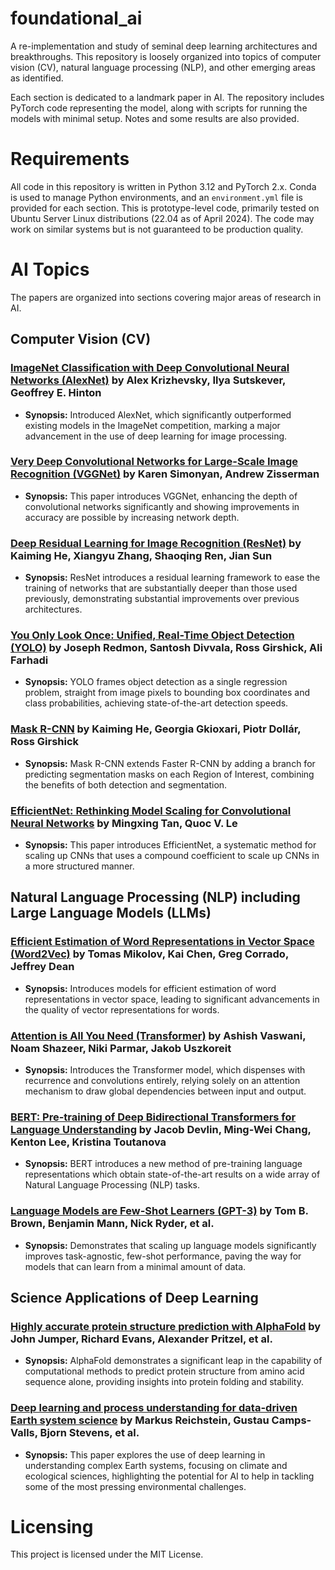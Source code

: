 # foundational_ai
A re-implementation and study of seminal deep learning architectures and breakthroughs. This repository is loosely organized into topics of computer vision (CV), natural language processing (NLP), and other emerging areas as identified.

Each section is dedicated to a landmark paper in AI. The repository includes PyTorch code representing the model, along with scripts for running the models with minimal setup. Notes and some results are also provided.

# Requirements
All code in this repository is written in Python 3.12 and PyTorch 2.x. Conda is used to manage Python environments, and an `environment.yml` file is provided for each section. This is prototype-level code, primarily tested on Ubuntu Server Linux distributions (22.04 as of April 2024). The code may work on similar systems but is not guaranteed to be production quality.

# AI Topics
The papers are organized into sections covering major areas of research in AI.

## Computer Vision (CV)
### [ImageNet Classification with Deep Convolutional Neural Networks (AlexNet)](https://proceedings.neurips.cc/paper_files/paper/2012/file/c399862d3b9d6b76c8436e924a68c45b-Paper.pdf) by Alex Krizhevsky, Ilya Sutskever, Geoffrey E. Hinton
- **Synopsis:** Introduced AlexNet, which significantly outperformed existing models in the ImageNet competition, marking a major advancement in the use of deep learning for image processing.

### [Very Deep Convolutional Networks for Large-Scale Image Recognition (VGGNet)](https://arxiv.org/abs/1409.1556) by Karen Simonyan, Andrew Zisserman
- **Synopsis:** This paper introduces VGGNet, enhancing the depth of convolutional networks significantly and showing improvements in accuracy are possible by increasing network depth.

### [Deep Residual Learning for Image Recognition (ResNet)](https://arxiv.org/abs/1512.03385) by Kaiming He, Xiangyu Zhang, Shaoqing Ren, Jian Sun
- **Synopsis:** ResNet introduces a residual learning framework to ease the training of networks that are substantially deeper than those used previously, demonstrating substantial improvements over previous architectures.

### [You Only Look Once: Unified, Real-Time Object Detection (YOLO)](https://arxiv.org/abs/1506.02640) by Joseph Redmon, Santosh Divvala, Ross Girshick, Ali Farhadi
- **Synopsis:** YOLO frames object detection as a single regression problem, straight from image pixels to bounding box coordinates and class probabilities, achieving state-of-the-art detection speeds.

### [Mask R-CNN](https://arxiv.org/abs/1703.06870) by Kaiming He, Georgia Gkioxari, Piotr Dollár, Ross Girshick
- **Synopsis:** Mask R-CNN extends Faster R-CNN by adding a branch for predicting segmentation masks on each Region of Interest, combining the benefits of both detection and segmentation.

### [EfficientNet: Rethinking Model Scaling for Convolutional Neural Networks](https://arxiv.org/abs/1905.11946) by Mingxing Tan, Quoc V. Le
- **Synopsis:** This paper introduces EfficientNet, a systematic method for scaling up CNNs that uses a compound coefficient to scale up CNNs in a more structured manner.

## Natural Language Processing (NLP) including Large Language Models (LLMs)
### [Efficient Estimation of Word Representations in Vector Space (Word2Vec)](https://arxiv.org/abs/1301.3781) by Tomas Mikolov, Kai Chen, Greg Corrado, Jeffrey Dean
- **Synopsis:** Introduces models for efficient estimation of word representations in vector space, leading to significant advancements in the quality of vector representations for words.

### [Attention is All You Need (Transformer)](https://arxiv.org/abs/1706.03762) by Ashish Vaswani, Noam Shazeer, Niki Parmar, Jakob Uszkoreit
- **Synopsis:** Introduces the Transformer model, which dispenses with recurrence and convolutions entirely, relying solely on an attention mechanism to draw global dependencies between input and output.

### [BERT: Pre-training of Deep Bidirectional Transformers for Language Understanding](https://arxiv.org/abs/1810.04805) by Jacob Devlin, Ming-Wei Chang, Kenton Lee, Kristina Toutanova
- **Synopsis:** BERT introduces a new method of pre-training language representations which obtain state-of-the-art results on a wide array of Natural Language Processing (NLP) tasks.

### [Language Models are Few-Shot Learners (GPT-3)](https://arxiv.org/abs/2005.14165) by Tom B. Brown, Benjamin Mann, Nick Ryder, et al.
- **Synopsis:** Demonstrates that scaling up language models significantly improves task-agnostic, few-shot performance, paving the way for models that can learn from a minimal amount of data.

## Science Applications of Deep Learning
### [Highly accurate protein structure prediction with AlphaFold](https://www.nature.com/articles/s41586-021-03819-2) by John Jumper, Richard Evans, Alexander Pritzel, et al.
- **Synopsis:** AlphaFold demonstrates a significant leap in the capability of computational methods to predict protein structure from amino acid sequence alone, providing insights into protein folding and stability.

### [Deep learning and process understanding for data-driven Earth system science](https://www.nature.com/articles/s41586-019-0912-1) by Markus Reichstein, Gustau Camps-Valls, Bjorn Stevens, et al.
- **Synopsis:** This paper explores the use of deep learning in understanding complex Earth systems, focusing on climate and ecological sciences, highlighting the potential for AI to help in tackling some of the most pressing environmental challenges.

# Licensing
This project is licensed under the MIT License.

